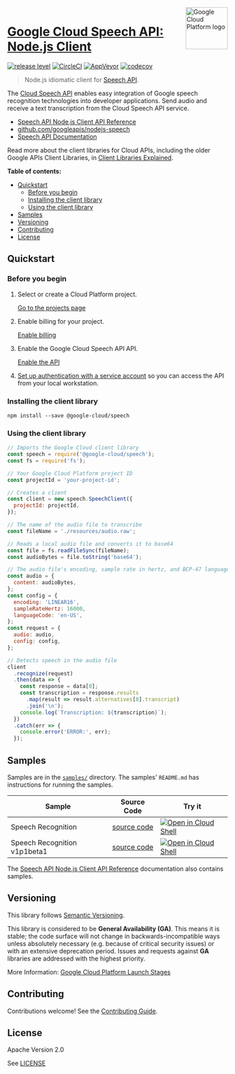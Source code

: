 <img src="https://avatars2.githubusercontent.com/u/2810941?v=3&s=96" alt="Google Cloud Platform logo" title="Google Cloud Platform" align="right" height="96" width="96"/>

# [Google Cloud Speech API: Node.js Client](https://github.com/googleapis/nodejs-speech)

[![release level](https://img.shields.io/badge/release%20level-general%20availability%20%28GA%29-brightgreen.svg?style&#x3D;flat)](https://cloud.google.com/terms/launch-stages)
[![CircleCI](https://img.shields.io/circleci/project/github/googleapis/nodejs-speech.svg?style=flat)](https://circleci.com/gh/googleapis/nodejs-speech)
[![AppVeyor](https://ci.appveyor.com/api/projects/status/github/googleapis/nodejs-speech?branch=master&svg=true)](https://ci.appveyor.com/project/googleapis/nodejs-speech)
[![codecov](https://img.shields.io/codecov/c/github/googleapis/nodejs-speech/master.svg?style=flat)](https://codecov.io/gh/googleapis/nodejs-speech)

> Node.js idiomatic client for [Speech API][product-docs].

The [Cloud Speech API](https://cloud.google.com/speech/docs) enables easy integration of Google speech recognition technologies into developer applications. Send audio and receive a text transcription from the Cloud Speech API service.


* [Speech API Node.js Client API Reference][client-docs]
* [github.com/googleapis/nodejs-speech](https://github.com/googleapis/nodejs-speech)
* [Speech API Documentation][product-docs]

Read more about the client libraries for Cloud APIs, including the older
Google APIs Client Libraries, in [Client Libraries Explained][explained].

[explained]: https://cloud.google.com/apis/docs/client-libraries-explained

**Table of contents:**

* [Quickstart](#quickstart)
  * [Before you begin](#before-you-begin)
  * [Installing the client library](#installing-the-client-library)
  * [Using the client library](#using-the-client-library)
* [Samples](#samples)
* [Versioning](#versioning)
* [Contributing](#contributing)
* [License](#license)

## Quickstart

### Before you begin

1.  Select or create a Cloud Platform project.

    [Go to the projects page][projects]

1.  Enable billing for your project.

    [Enable billing][billing]

1.  Enable the Google Cloud Speech API API.

    [Enable the API][enable_api]

1.  [Set up authentication with a service account][auth] so you can access the
    API from your local workstation.

[projects]: https://console.cloud.google.com/project
[billing]: https://support.google.com/cloud/answer/6293499#enable-billing
[enable_api]: https://console.cloud.google.com/flows/enableapi?apiid=speech.googleapis.com
[auth]: https://cloud.google.com/docs/authentication/getting-started

### Installing the client library

    npm install --save @google-cloud/speech

### Using the client library

```javascript
// Imports the Google Cloud client library
const speech = require('@google-cloud/speech');
const fs = require('fs');

// Your Google Cloud Platform project ID
const projectId = 'your-project-id';

// Creates a client
const client = new speech.SpeechClient({
  projectId: projectId,
});

// The name of the audio file to transcribe
const fileName = './resources/audio.raw';

// Reads a local audio file and converts it to base64
const file = fs.readFileSync(fileName);
const audioBytes = file.toString('base64');

// The audio file's encoding, sample rate in hertz, and BCP-47 language code
const audio = {
  content: audioBytes,
};
const config = {
  encoding: 'LINEAR16',
  sampleRateHertz: 16000,
  languageCode: 'en-US',
};
const request = {
  audio: audio,
  config: config,
};

// Detects speech in the audio file
client
  .recognize(request)
  .then(data => {
    const response = data[0];
    const transcription = response.results
      .map(result => result.alternatives[0].transcript)
      .join('\n');
    console.log(`Transcription: ${transcription}`);
  })
  .catch(err => {
    console.error('ERROR:', err);
  });
```

## Samples

Samples are in the [`samples/`](https://github.com/googleapis/nodejs-speech/tree/master/samples) directory. The samples' `README.md`
has instructions for running the samples.

| Sample                      | Source Code                       | Try it |
| --------------------------- | --------------------------------- | ------ |
| Speech Recognition | [source code](https://github.com/googleapis/nodejs-speech/blob/master/samples/recognize.js) | [![Open in Cloud Shell][shell_img]](https://console.cloud.google.com/cloudshell/open?git_repo=https://github.com/googleapis/nodejs-speech&page=editor&open_in_editor=samples/recognize.js,samples/README.md) |
| Speech Recognition v1p1beta1 | [source code](https://github.com/googleapis/nodejs-speech/blob/master/samples/recognize.v1p1beta1.js) | [![Open in Cloud Shell][shell_img]](https://console.cloud.google.com/cloudshell/open?git_repo=https://github.com/googleapis/nodejs-speech&page=editor&open_in_editor=samples/recognize.v1p1beta1.js,samples/README.md) |

The [Speech API Node.js Client API Reference][client-docs] documentation
also contains samples.

## Versioning

This library follows [Semantic Versioning](http://semver.org/).

This library is considered to be **General Availability (GA)**. This means it
is stable; the code surface will not change in backwards-incompatible ways
unless absolutely necessary (e.g. because of critical security issues) or with
an extensive deprecation period. Issues and requests against **GA** libraries
are addressed with the highest priority.

More Information: [Google Cloud Platform Launch Stages][launch_stages]

[launch_stages]: https://cloud.google.com/terms/launch-stages

## Contributing

Contributions welcome! See the [Contributing Guide](https://github.com/googleapis/nodejs-speech/blob/master/.github/CONTRIBUTING.md).

## License

Apache Version 2.0

See [LICENSE](https://github.com/googleapis/nodejs-speech/blob/master/LICENSE)

[client-docs]: https://cloud.google.com/nodejs/docs/reference/speech/latest/
[product-docs]: https://cloud.google.com/speech/docs
[shell_img]: http://gstatic.com/cloudssh/images/open-btn.png

